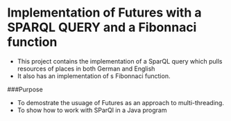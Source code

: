 # Implementation of Futures with a SPARQL QUERY and a Fibonnaci function

- This project contains the implementation of a SparQL query which pulls resources of places in both German and English
- It also has an implementation of s Fibonnaci function.

###Purpose

- To demostrate the usuage of Futures as an approach to multi-threading.
- To show how to work with SParQl in a Java program

